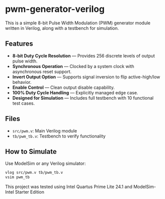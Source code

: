 # pwm-generator-verilog

This is a simple 8-bit Pulse Width Modulation (PWM) generator module written in Verilog, along with a testbench for simulation.

## Features
- **8-bit Duty Cycle Resolution** — Provides 256 discrete levels of output pulse width.
- **Synchronous Operation** — Clocked by a system clock with asynchronous reset support.
- **Invert Output Option** — Supports signal inversion to flip active-high/low behavior.
- **Enable Control** — Clean output disable capability.
- **100% Duty Cycle Handling** — Explicitly managed edge case.
- **Designed for Simulation** — Includes full testbench with 10 functional test cases.

## Files
- `src/pwm.v`: Main Verilog module
- `tb/pwm_tb.v`: Testbench to verify functionality

## How to Simulate
Use ModelSim or any Verilog simulator:

```sh
vlog src/pwm.v tb/pwm_tb.v
vsim pwm_tb
```
This project was tested using Intel Quartus Prime Lite 24.1 and ModelSim-Intel Starter Edition
